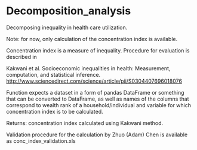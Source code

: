 # Decomposition_analysis
Decomposing inequality in health care utilization.

Note: for now, only calculation of the concentration index is available.

Concentration index is a measure of inequality. Procedure for evaluation is described in

Kakwani et al. Socioeconomic inequalities in health: Measurement, computation, and statistical inference.
http://www.sciencedirect.com/science/article/pii/S0304407696018076

Function expects a dataset in a form of pandas DataFrame or something that can be converted to DataFrame, as well as names of the columns that correspond to wealth rank of a household/individual and variable for which concentration index is to be calculated.

Returns: concentration index calculated using Kakwani method.

Validation procedure for the calculation by Zhuo (Adam) Chen is available as conc_index_validation.xls
